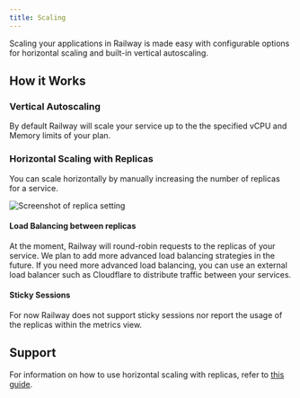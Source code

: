 ```yaml
---
title: Scaling
---
```


Scaling your applications in Railway is made easy with configurable options for horizontal scaling and built-in vertical autoscaling.

## How it Works

### Vertical Autoscaling

By default Railway will scale your service up to the the specified vCPU and Memory limits of your plan.

### Horizontal Scaling with Replicas

You can scale horizontally by manually increasing the number of replicas for a service.

<Image src="https://res.cloudinary.com/railway/image/upload/v1684534939/docs/Export-replica_lrtrvs.png"
alt="Screenshot of replica setting"
layout="responsive"
width={800} height={317} quality={100} />

#### Load Balancing between replicas

At the moment, Railway will round-robin requests to the replicas of your service. We plan to add more advanced load balancing strategies in the future. If you need more advanced load balancing, you can use an external load balancer such as Cloudflare to distribute traffic between your services.

#### Sticky Sessions

For now Railway does not support sticky sessions nor report the usage of the replicas within the metrics view.

## Support

For information on how to use horizontal scaling with replicas, refer to [this guide](/how-to/optimize-deployments#configure-horizontal-scaling).